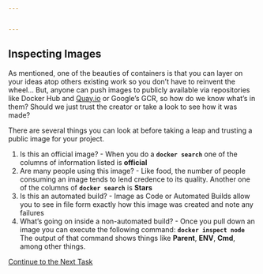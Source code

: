 ```yaml
---


---
```


<h2 id="inspecting-images">Inspecting Images</h2>
<p>As mentioned, one of the beauties of containers is that you can layer on your ideas atop others existing work so you don’t have to reinvent the wheel… But, anyone can push images to publicly available via repositories like Docker Hub and <a href="http://Quay.io">Quay.io</a> or Google’s GCR, so how do we know what’s in them? Should we just trust the creator or take a look to see how it was made?</p>
<p>There are several things you can look at before taking a leap and trusting a public image for your project.</p>
<ol>
<li>Is this an official image? - When you do a <strong><code>docker search</code></strong> one of the columns of information listed is <strong>official</strong></li>
<li>Are many people using this image? - Like food, the number of people consuming an image tends to lend credence to its quality. Another one of the columns of <strong><code>docker search</code></strong> is <strong>Stars</strong></li>
<li>Is this an automated build? - Image as Code or Automated Builds allow you to see in file form exactly how this image was created and note any failures</li>
<li>What’s going on inside a non-automated build?  - Once you pull down an image you can execute the following command: <strong><code>docker inspect node</code></strong><br>
The output of that command shows things like <strong>Parent</strong>, <strong>ENV</strong>, <strong>Cmd</strong>,  among other things.</li>
</ol>
<p><a href="https://github.com/Burwood/containers101/blob/master/containers_lab/task_3.md">Continue to the Next Task</a></p>

